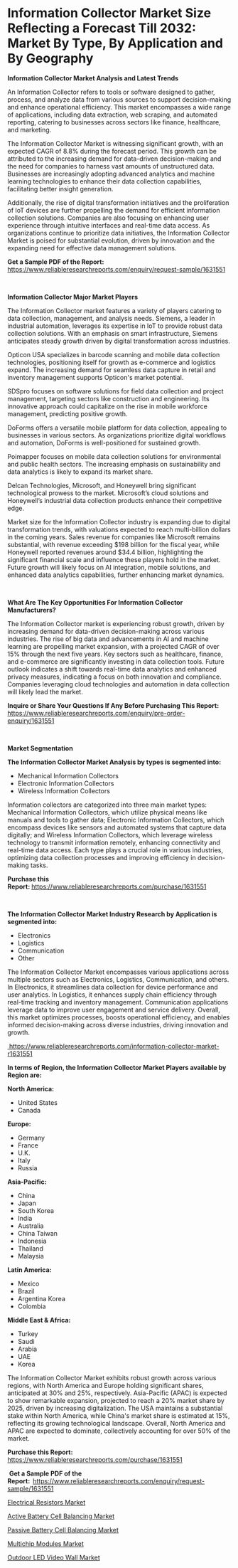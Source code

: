 <p><h1>Information Collector Market Size Reflecting a Forecast Till 2032: Market By Type, By Application and By Geography</h1></p><p><strong>Information Collector Market Analysis and Latest Trends</strong></p>
<p><p>An Information Collector refers to tools or software designed to gather, process, and analyze data from various sources to support decision-making and enhance operational efficiency. This market encompasses a wide range of applications, including data extraction, web scraping, and automated reporting, catering to businesses across sectors like finance, healthcare, and marketing.</p><p>The Information Collector Market is witnessing significant growth, with an expected CAGR of 8.8% during the forecast period. This growth can be attributed to the increasing demand for data-driven decision-making and the need for companies to harness vast amounts of unstructured data. Businesses are increasingly adopting advanced analytics and machine learning technologies to enhance their data collection capabilities, facilitating better insight generation.</p><p>Additionally, the rise of digital transformation initiatives and the proliferation of IoT devices are further propelling the demand for efficient information collection solutions. Companies are also focusing on enhancing user experience through intuitive interfaces and real-time data access. As organizations continue to prioritize data initiatives, the Information Collector Market is poised for substantial evolution, driven by innovation and the expanding need for effective data management solutions.</p></p>
<p><strong>Get a Sample PDF of the Report:&nbsp;</strong> <a href="https://www.reliableresearchreports.com/enquiry/request-sample/1631551?utm_campaign=28&utm_medium=2&utm_source=Github&utm_content=ia&utm_term=11022025&utm_id=information-collector">https://www.reliableresearchreports.com/enquiry/request-sample/1631551</a></p>
<p>&nbsp;</p>
<p><strong>Information Collector Major Market Players</strong></p>
<p><p>The Information Collector market features a variety of players catering to data collection, management, and analysis needs. Siemens, a leader in industrial automation, leverages its expertise in IoT to provide robust data collection solutions. With an emphasis on smart infrastructure, Siemens anticipates steady growth driven by digital transformation across industries.</p><p>Opticon USA specializes in barcode scanning and mobile data collection technologies, positioning itself for growth as e-commerce and logistics expand. The increasing demand for seamless data capture in retail and inventory management supports Opticon's market potential.</p><p>SDSpro focuses on software solutions for field data collection and project management, targeting sectors like construction and engineering. Its innovative approach could capitalize on the rise in mobile workforce management, predicting positive growth.</p><p>DoForms offers a versatile mobile platform for data collection, appealing to businesses in various sectors. As organizations prioritize digital workflows and automation, DoForms is well-positioned for sustained growth.</p><p>Poimapper focuses on mobile data collection solutions for environmental and public health sectors. The increasing emphasis on sustainability and data analytics is likely to expand its market share.</p><p>Delcan Technologies, Microsoft, and Honeywell bring significant technological prowess to the market. Microsoft’s cloud solutions and Honeywell’s industrial data collection products enhance their competitive edge.</p><p>Market size for the Information Collector industry is expanding due to digital transformation trends, with valuations expected to reach multi-billion dollars in the coming years. Sales revenue for companies like Microsoft remains substantial, with revenue exceeding $198 billion for the fiscal year, while Honeywell reported revenues around $34.4 billion, highlighting the significant financial scale and influence these players hold in the market. Future growth will likely focus on AI integration, mobile solutions, and enhanced data analytics capabilities, further enhancing market dynamics.</p></p>
<p>&nbsp;</p>
<p><strong>What Are The Key Opportunities For Information Collector Manufacturers?</strong></p>
<p><p>The Information Collector market is experiencing robust growth, driven by increasing demand for data-driven decision-making across various industries. The rise of big data and advancements in AI and machine learning are propelling market expansion, with a projected CAGR of over 15% through the next five years. Key sectors such as healthcare, finance, and e-commerce are significantly investing in data collection tools. Future outlook indicates a shift towards real-time data analytics and enhanced privacy measures, indicating a focus on both innovation and compliance. Companies leveraging cloud technologies and automation in data collection will likely lead the market.</p></p>
<p><strong>Inquire or Share Your Questions If Any Before Purchasing This Report:</strong> <a href="https://www.reliableresearchreports.com/enquiry/pre-order-enquiry/1631551?utm_campaign=28&utm_medium=2&utm_source=Github&utm_content=ia&utm_term=11022025&utm_id=information-collector">https://www.reliableresearchreports.com/enquiry/pre-order-enquiry/1631551</a></p>
<p>&nbsp;</p>
<p><strong>Market Segmentation</strong></p>
<p><strong>The Information Collector Market Analysis by types is segmented into:</strong></p>
<p><ul><li>Mechanical Information Collectors</li><li>Electronic Information Collectors</li><li>Wireless Information Collectors</li></ul></p>
<p><p>Information collectors are categorized into three main market types: Mechanical Information Collectors, which utilize physical means like manuals and tools to gather data; Electronic Information Collectors, which encompass devices like sensors and automated systems that capture data digitally; and Wireless Information Collectors, which leverage wireless technology to transmit information remotely, enhancing connectivity and real-time data access. Each type plays a crucial role in various industries, optimizing data collection processes and improving efficiency in decision-making tasks.</p></p>
<p><strong>Purchase this Report:&nbsp;</strong><a href="https://www.reliableresearchreports.com/purchase/1631551?utm_campaign=28&utm_medium=2&utm_source=Github&utm_content=ia&utm_term=11022025&utm_id=information-collector">https://www.reliableresearchreports.com/purchase/1631551</a></p>
<p>&nbsp;</p>
<p><strong>The Information Collector Market Industry Research by Application is segmented into:</strong></p>
<p><ul><li>Electronics</li><li>Logistics</li><li>Communication</li><li>Other</li></ul></p>
<p><p>The Information Collector Market encompasses various applications across multiple sectors such as Electronics, Logistics, Communication, and others. In Electronics, it streamlines data collection for device performance and user analytics. In Logistics, it enhances supply chain efficiency through real-time tracking and inventory management. Communication applications leverage data to improve user engagement and service delivery. Overall, this market optimizes processes, boosts operational efficiency, and enables informed decision-making across diverse industries, driving innovation and growth.</p></p>
<p><a href="https://www.reliableresearchreports.com/information-collector-market-r1631551?utm_campaign=28&utm_medium=2&utm_source=Github&utm_content=ia&utm_term=11022025&utm_id=information-collector">&nbsp;https://www.reliableresearchreports.com/information-collector-market-r1631551</a></p>
<p><strong>In terms of Region, the Information Collector Market Players available by Region are:</strong></p>
<p>
    <p> <strong> North America: </strong>
        <ul>
            <li>United States</li>
            <li>Canada</li>
        </ul>
        </p> 
    <p> <strong> Europe: </strong>
        <ul>
            <li>Germany</li>
            <li>France</li>
            <li>U.K.</li>
            <li>Italy</li>
            <li>Russia</li>
        </ul>
        </p> 
    <p> <strong> Asia-Pacific: </strong>
        <ul>
            <li>China</li>
            <li>Japan</li>
            <li>South Korea</li>
            <li>India</li>
            <li>Australia</li>
            <li>China Taiwan</li>
            <li>Indonesia</li>
            <li>Thailand</li>
            <li>Malaysia</li>
        </ul>
        </p> 
    <p> <strong> Latin America: </strong>
        <ul>
            <li>Mexico</li>
            <li>Brazil</li>
            <li>Argentina Korea</li>
            <li>Colombia</li>
        </ul>
        </p> 
    <p> <strong> Middle East & Africa: </strong>
        <ul>
            <li>Turkey</li>
            <li>Saudi</li>
            <li>Arabia</li>
            <li>UAE</li>
            <li>Korea</li>
        </ul>
    </p>
    </p>
<p><p>The Information Collector Market exhibits robust growth across various regions, with North America and Europe holding significant shares, anticipated at 30% and 25%, respectively. Asia-Pacific (APAC) is expected to show remarkable expansion, projected to reach a 20% market share by 2025, driven by increasing digitalization. The USA maintains a substantial stake within North America, while China's market share is estimated at 15%, reflecting its growing technological landscape. Overall, North America and APAC are expected to dominate, collectively accounting for over 50% of the market.</p></p>
<p><strong>Purchase this Report: </strong><a href="https://www.reliableresearchreports.com/purchase/1631551?utm_campaign=28&utm_medium=2&utm_source=Github&utm_content=ia&utm_term=11022025&utm_id=information-collector">https://www.reliableresearchreports.com/purchase/1631551</a></p>
<p>&nbsp;<strong>Get a Sample PDF of the Report:&nbsp;&nbsp;</strong><a href="https://www.reliableresearchreports.com/enquiry/request-sample/1631551?utm_campaign=28&utm_medium=2&utm_source=Github&utm_content=ia&utm_term=11022025&utm_id=information-collector">https://www.reliableresearchreports.com/enquiry/request-sample/1631551</a></p>
<p><strong></strong></p>
<p><p><a href="https://github.com/denbelnmer50/Market-Research-Report-List-1/blob/main/electrical-resistors-market.md?utm_campaign=28&utm_medium=2&utm_source=Github&utm_content=ia&utm_term=11022025&utm_id=information-collector">Electrical Resistors Market</a></p><p><a href="https://github.com/hirvemohssi19/Market-Research-Report-List-1/blob/main/active-battery-cell-balancing-market.md?utm_campaign=28&utm_medium=2&utm_source=Github&utm_content=ia&utm_term=11022025&utm_id=information-collector">Active Battery Cell Balancing Market</a></p><p><a href="https://github.com/dibesnayee/Market-Research-Report-List-1/blob/main/passive-battery-cell-balancing-market.md?utm_campaign=28&utm_medium=2&utm_source=Github&utm_content=ia&utm_term=11022025&utm_id=information-collector">Passive Battery Cell Balancing Market</a></p><p><a href="https://github.com/vassihucz/Market-Research-Report-List-1/blob/main/multichip-modules-market.md?utm_campaign=28&utm_medium=2&utm_source=Github&utm_content=ia&utm_term=11022025&utm_id=information-collector">Multichip Modules Market</a></p><p><a href="https://github.com/krulicfidura/Market-Research-Report-List-1/blob/main/outdoor-led-video-wall-market.md?utm_campaign=28&utm_medium=2&utm_source=Github&utm_content=ia&utm_term=11022025&utm_id=information-collector">Outdoor LED Video Wall Market</a></p></p>